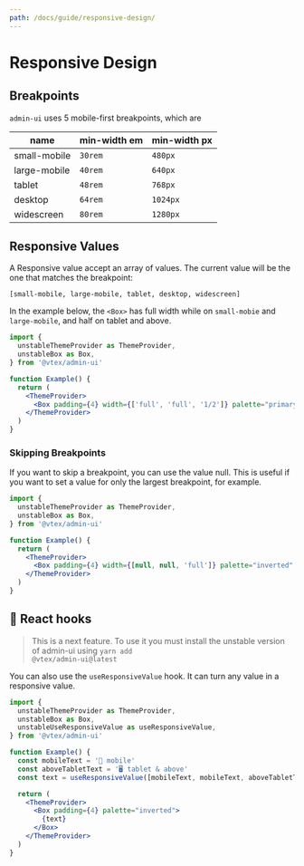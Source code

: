 ```yaml
---
path: /docs/guide/responsive-design/
---
```


# Responsive Design

## Breakpoints

`admin-ui` uses 5 mobile-first breakpoints, which are

| name         | min-width em | min-width px |
| ------------ | ------------ | ------------ |
| small-mobile | `30rem`      | `480px`      |
| large-mobile | `40rem`      | `640px`      |
| tablet       | `48rem`      | `768px`      |
| desktop      | `64rem`      | `1024px`     |
| widescreen   | `80rem`      | `1280px`     |

## Responsive Values

A Responsive value accept an array of values. The current value will be the one that matches the breakpoint:

```static
[small-mobile, large-mobile, tablet, desktop, widescreen]
```

In the example below, the `<Box>` has full width while on `small-mobie` and `large-mobile`, and half on tablet and above.

```jsx
import {
  unstableThemeProvider as ThemeProvider,
  unstableBox as Box,
} from '@vtex/admin-ui'

function Example() {
  return (
    <ThemeProvider>
      <Box padding={4} width={['full', 'full', '1/2']} palette="primary" />
    </ThemeProvider>
  )
}
```

### Skipping Breakpoints

If you want to skip a breakpoint, you can use the value null. This is useful if you want to set a value for only the largest breakpoint, for example.

```jsx
import {
  unstableThemeProvider as ThemeProvider,
  unstableBox as Box,
} from '@vtex/admin-ui'

function Example() {
  return (
    <ThemeProvider>
      <Box padding={4} width={[null, null, 'full']} palette="inverted" />
    </ThemeProvider>
  )
}
```

## 🎣 React hooks

<blockquote next="true">

This is a next feature. To use it you must install the unstable version of admin-ui using <code>yarn add @vtex/admin-ui@latest</code>

</blockquote>

You can also use the `useResponsiveValue` hook. It can turn any value in a responsive value.

```jsx
import {
  unstableThemeProvider as ThemeProvider,
  unstableBox as Box,
  unstableUseResponsiveValue as useResponsiveValue,
} from '@vtex/admin-ui'

function Example() {
  const mobileText = '📱 mobile'
  const aboveTabletText = '🖥 tablet & above'
  const text = useResponsiveValue([mobileText, mobileText, aboveTabletText])

  return (
    <ThemeProvider>
      <Box padding={4} palette="inverted">
        {text}
      </Box>
    </ThemeProvider>
  )
}
```
